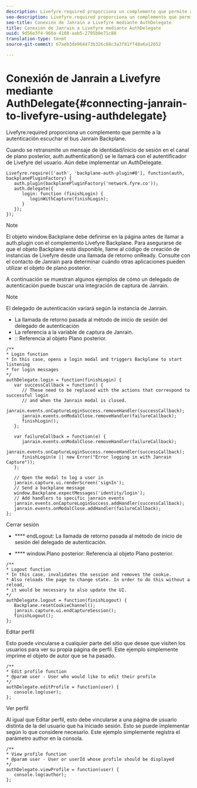 ```yaml
---
description: Livefyre.required proporciona un complemento que permite a la autenticación escuchar el bus Janrain Backplane.
seo-description: Livefyre.required proporciona un complemento que permite a la autenticación escuchar el bus Janrain Backplane.
seo-title: Conexión de Janrain a Livefyre mediante AuthDelegate
title: Conexión de Janrain a Livefyre mediante AuthDelegate
uuid: 9d56e3f4-960a-4108-aab5-2795b0e71c88
translation-type: tm+mt
source-git-commit: 67aeb3de964473b326c88c3a3f81ff48a6a12652

---
```



# Conexión de Janrain a Livefyre mediante AuthDelegate{#connecting-janrain-to-livefyre-using-authdelegate}

Livefyre.required proporciona un complemento que permite a la autenticación escuchar el bus Janrain Backplane.

Cuando se retransmite un mensaje de identidad/inicio de sesión en el canal de plano posterior, auth.authentication() se le llamará con el autentificador de Livefyre del usuario. Aún debe implementar un AuthDelegate.

```
Livefyre.require(['auth', 'backplane-auth-plugin#0'], function(auth, backplanePluginFactory) { 
   auth.plugin(backplanePluginFactory('network.fyre.co')); 
   auth.delegate({ 
      login: function (finishLogin) { 
         loginWithCapture(finishLogin); 
      } 
   }); 
});
```

>[!NOTE]
>
>El objeto window.Backplane debe definirse en la página antes de llamar a auth.plugin con el complemento Livefyre Backplane. Para asegurarse de que el objeto Backplane está disponible, llame al código de creación de instancias de Livefyre desde una llamada de retorno onReady. Consulte con el contacto de Janrain para determinar cuándo otras aplicaciones pueden utilizar el objeto de plano posterior.

A continuación se muestran algunos ejemplos de cómo un delegado de autenticación puede buscar una integración de captura de Janrain.

>[!NOTE]
>
>El delegado de autenticación variará según la instancia de Janrain.

<!--Hannah: Mystery stray bullet found here. Please check against source. -Bob -->

* La llamada de retorno pasada al método de inicio de sesión del delegado de autenticación
*  La referencia a la variable de captura de Janrain.
* :: Referencia al objeto Plano posterior.

```
/** 
* Login function 
* In this case, opens a login modal and triggers Backplane to start listening 
* for login messages 
*/ 
authDelegate.login = function(finishLogin) { 
   var successCallback = function() { 
      // These need to be replaced with the actions that correspond to successful login  
      // and when the Janrain modal is closed. 
      janrain.events.onCaptureLoginSuccess.removeHandler(successCallback); 
      janrain.events.onModalClose.removeHandler(failureCallback); 
      finishLogin(); 
   }; 
  
   var failureCallback = function(e) { 
      janrain.events.onModalClose.removeHandler(failureCallback); 
      janrain.events.onCaptureLoginSuccess.removeHandler(successCallback); 
      finishLogin(e || new Error("Error logging in with Janrain Capture")); 
   }; 
  
   // Open the modal to log a user in 
   janrain.capture.ui.renderScreen('signIn'); 
   // Send a backplane message 
   window.Backplane.expectMessages('identity/login'); 
   // Add handlers to specific janrain events 
   janrain.events.onCaptureLoginSuccess.addHandler(successCallback); 
   janrain.events.onModalClose.addHandler(failureCallback); 
};
```

Cerrar sesión

* **** endLogout: La llamada de retorno pasada al método de inicio de sesión del delegado de autenticación.

* **** window.Plano posterior: Referencia al objeto Plano posterior.

```
/** 
* Logout function 
* In this case, invalidates the session and removes the cookie. 
* Also reloads the page to change state. In order to do this without a reload, 
* it would be necessary to also update the UI. 
*/ 
authDelegate.logout = function(finishLogout) { 
   Backplane.resetCookieChannel(); 
   janrain.capture.ui.endCaptureSession(); 
   finishLogout(); 
}; 
```

Editar perfil

Esto puede vincularse a cualquier parte del sitio que desee que visiten los usuarios para ver su propia página de perfil. Este ejemplo simplemente imprime el objeto de autor que se ha pasado.

```
/** 
* Edit profile function 
* @param user - User who would like to edit their profile 
*/ 
authDelegate.editProfile = function(user) { 
   console.log(user); 
}; 
```

Ver perfil

Al igual que Editar perfil, esto debe vincularse a una página de usuario distinta de la del usuario que ha iniciado sesión. Esto se puede implementar según lo que considere necesario. Este ejemplo simplemente registra el parámetro author en la consola.

```
/** 
* View profile function 
* @param user - User or userId whose profile should be displayed 
*/ 
authDelegate.viewProfile = function(user) { 
   console.log(author); 
};
```

